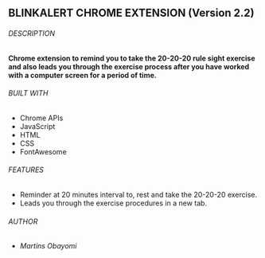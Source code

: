 ## BLINKALERT CHROME EXTENSION (Version 2.2)

###### DESCRIPTION

**Chrome extension to remind you to take the 20-20-20 rule sight exercise and also leads you through the exercise process after you have worked with a computer screen for a period of time.**
###### BUILT WITH

 * Chrome APIs
 * JavaScript
 * HTML
 * CSS
 * FontAwesome
 
 ###### FEATURES
 
 * Reminder at 20 minutes interval to, rest and take the 20-20-20 exercise.
 * Leads you through the exercise procedures in a new tab.

###### AUTHOR

* _Martins Obayomi_
